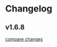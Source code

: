 # Changelog


## v1.6.8

[compare changes](https://github.com/KaiShoya/drink-counter/compare/v1.6.6...v1.6.8)

